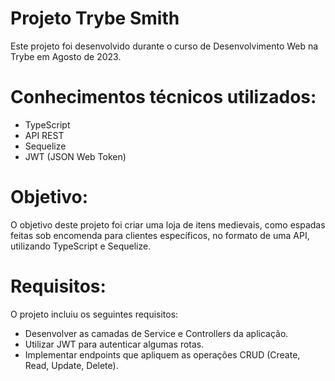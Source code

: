 # Projeto Trybe Smith
Este projeto foi desenvolvido durante o curso de Desenvolvimento Web na Trybe em Agosto de 2023.

# Conhecimentos técnicos utilizados:
* TypeScript
* API REST
* Sequelize
* JWT (JSON Web Token)

# Objetivo:
O objetivo deste projeto foi criar uma loja de itens medievais, como espadas feitas sob encomenda para clientes específicos, no formato de uma API, utilizando TypeScript e Sequelize.

# Requisitos:
O projeto incluiu os seguintes requisitos:

* Desenvolver as camadas de Service e Controllers da aplicação.
* Utilizar JWT para autenticar algumas rotas.
* Implementar endpoints que apliquem as operações CRUD (Create, Read, Update, Delete).
